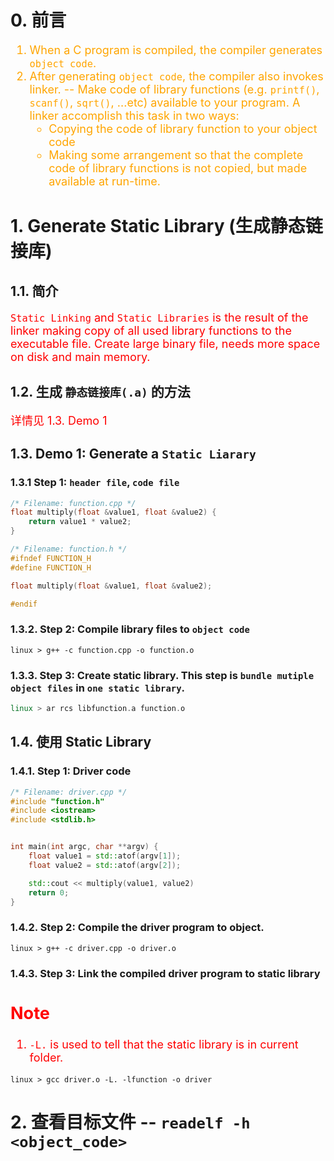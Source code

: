 <!--
 * @Descripttion: 
 * @version: 
 * @Author: sch
 * @Date: 2022-03-29 10:20:35
 * @LastEditors: sch
 * @LastEditTime: 2022-03-29 11:00:50
-->
# 0. 前言
<font color="orange" size="4">

1. When a C program is compiled, the compiler generates `object code`. 
2. After generating `object code`, the compiler also invokes linker. -- Make code of library functions (e.g. `printf()`, `scanf()`, `sqrt()`, ...etc) available to your program. A linker accomplish this task in two ways:
    - Copying the code of library function to your object code
    - Making some arrangement so that the complete code of library functions is not copied, but made available at run-time.

</font>

# 1. Generate Static Library (生成静态链接库)

## 1.1. 简介
<font color="red" size="4">

`Static Linking` and `Static Libraries` is the result of the linker making copy of all used library functions to the executable file. Create large binary file, needs more space on disk and main memory.

</font>

## 1.2. 生成 `静态链接库(.a)` 的方法
<font color="red" size="4">

详情见 1.3. Demo 1

</font>


## 1.3. Demo 1: Generate a `Static Liarary`

### 1.3.1 Step 1: `header file`, `code file`
```c++
/* Filename: function.cpp */
float multiply(float &value1, float &value2) {
    return value1 * value2;
}
```

```c++
/* Filename: function.h */
#ifndef FUNCTION_H
#define FUNCTION_H

float multiply(float &value1, float &value2);

#endif
```

### 1.3.2. Step 2: Compile library files to `object code`
```shell
linux > g++ -c function.cpp -o function.o
```

### 1.3.3. Step 3: Create static library. This step is `bundle mutiple object files` in `one static library`.
```c++
linux > ar rcs libfunction.a function.o
```

## 1.4. 使用 Static Library
### 1.4.1. Step 1: Driver code
```c++
/* Filename: driver.cpp */
#include "function.h"
#include <iostream>
#include <stdlib.h>


int main(int argc, char **argv) {
    float value1 = std::atof(argv[1]);
    float value2 = std::atof(argv[2]);

    std::cout << multiply(value1, value2)
    return 0;
}
```

### 1.4.2. Step 2: Compile the driver program to object.
```shell
linux > g++ -c driver.cpp -o driver.o
```

### 1.4.3. Step 3: Link the compiled driver program to static library
<font color="red" size="4">

Note
----
1. `-L.` is used to tell that the static library is in current folder.

</font>

```shell
linux > gcc driver.o -L. -lfunction -o driver
```


# 2. 查看目标文件 -- `readelf -h <object_code>`
